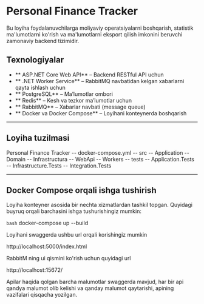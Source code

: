 # Personal Finance Tracker

Bu loyiha foydalanuvchilarga moliyaviy operatsiyalarni boshqarish, statistik ma'lumotlarni ko'rish va ma'lumotlarni eksport qilish imkonini beruvchi zamonaviy backend tizimidir.

## Texnologiyalar

- ** ASP.NET Core Web API** – Backend RESTful API uchun
- ** .NET Worker Service** – RabbitMQ navbatidan kelgan xabarlarni qayta ishlash uchun
- ** PostgreSQL** – Ma’lumotlar ombori
- ** Redis** – Kesh va tezkor ma’lumotlar uchun
- ** RabbitMQ** – Xabarlar navbati (message queue)
- ** Docker va Docker Compose** – Loyihani konteynerda boshqarish

---

## Loyiha tuzilmasi

Personal Finance Tracker
	-- docker-compose.yml
	-- src
		-- Application
		-- Domain
		-- Infrastructura
		-- WebApi
		-- Workers
	-- tests
		-- Application.Tests
		-- Infrastructure.Tests
		-- Integration.Tests

-------------------------------------------------------------------------------------------------------------------------------------------------------------------------------

## Docker Compose orqali ishga tushirish

 Loyiha konteyner asosida bir nechta xizmatlardan tashkil topgan. Quyidagi buyruq orqali barchasini ishga tushurishingiz mumkin:

```bash```
docker-compose up --build

Loyihani swaggerda ushbu url orqali korishingiz mumkin

http://localhost:5000/index.html

RabbitM ning ui qismini ko'rish uchun quyidagi url

http://localhost:15672/

Apilar haqida qolgan barcha malumotlar swaggerda mavjud, har bir api qandya malumot olib kelishi va qanday malumot qaytarishi, apining vazifalari qisqacha yozilgan.